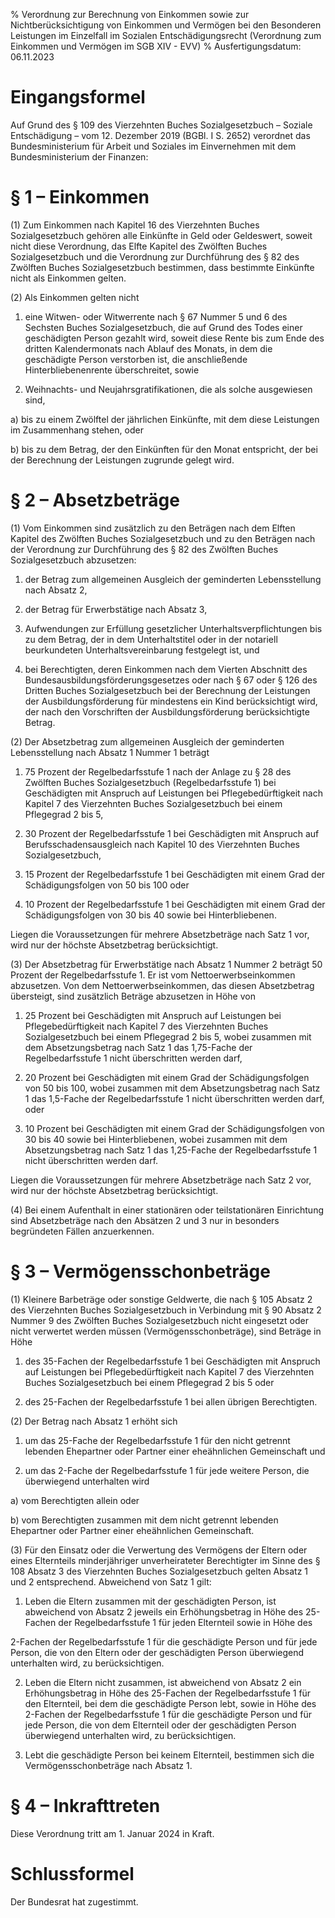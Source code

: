 % Verordnung zur Berechnung von Einkommen sowie zur Nichtberücksichtigung von Einkommen und Vermögen bei den Besonderen Leistungen im Einzelfall im Sozialen Entschädigungsrecht  (Verordnung zum Einkommen und Vermögen im SGB XIV - EVV)
% Ausfertigungsdatum: 06.11.2023
 
# Eingangsformel

Auf Grund des § 109 des Vierzehnten Buches Sozialgesetzbuch – Soziale Entschädigung – vom 12. Dezember 2019 (BGBl. I S. 2652) verordnet das Bundesministerium für Arbeit und Soziales im Einvernehmen mit dem Bundesministerium der Finanzen:

# § 1 – Einkommen

(1) Zum Einkommen nach Kapitel 16 des Vierzehnten Buches Sozialgesetzbuch gehören alle Einkünfte in Geld oder Geldeswert, soweit nicht diese Verordnung, das Elfte Kapitel des Zwölften Buches Sozialgesetzbuch und die Verordnung zur Durchführung des § 82 des Zwölften Buches Sozialgesetzbuch bestimmen, dass bestimmte Einkünfte nicht als Einkommen gelten.

(2) Als Einkommen gelten nicht

1. eine Witwen- oder Witwerrente nach § 67 Nummer 5 und 6 des Sechsten Buches Sozialgesetzbuch, die auf Grund des Todes einer geschädigten Person gezahlt wird, soweit diese Rente bis zum Ende des dritten Kalendermonats nach Ablauf des Monats, in dem die geschädigte Person verstorben ist, die anschließende Hinterbliebenenrente überschreitet, sowie

2. Weihnachts- und Neujahrsgratifikationen, die als solche ausgewiesen sind,

a) bis zu einem Zwölftel der jährlichen Einkünfte, mit dem diese Leistungen im Zusammenhang stehen, oder

b) bis zu dem Betrag, der den Einkünften für den Monat entspricht, der bei der Berechnung der Leistungen zugrunde gelegt wird.

# § 2 – Absetzbeträge

(1) Vom Einkommen sind zusätzlich zu den Beträgen nach dem Elften Kapitel des Zwölften Buches Sozialgesetzbuch und zu den Beträgen nach der Verordnung zur Durchführung des § 82 des Zwölften Buches Sozialgesetzbuch abzusetzen:

1. der Betrag zum allgemeinen Ausgleich der geminderten Lebensstellung nach Absatz 2,

2. der Betrag für Erwerbstätige nach Absatz 3,

3. Aufwendungen zur Erfüllung gesetzlicher Unterhaltsverpflichtungen bis zu dem Betrag, der in dem Unterhaltstitel oder in der notariell beurkundeten Unterhaltsvereinbarung festgelegt ist, und

4. bei Berechtigten, deren Einkommen nach dem Vierten Abschnitt des Bundesausbildungsförderungsgesetzes oder nach § 67 oder § 126 des Dritten Buches Sozialgesetzbuch bei der Berechnung der Leistungen der Ausbildungsförderung für mindestens ein Kind berücksichtigt wird, der nach den Vorschriften der Ausbildungsförderung berücksichtigte Betrag.

(2) Der Absetzbetrag zum allgemeinen Ausgleich der geminderten Lebensstellung nach Absatz 1 Nummer 1 beträgt

1. 75 Prozent der Regelbedarfsstufe 1 nach der Anlage zu § 28 des Zwölften Buches Sozialgesetzbuch (Regelbedarfsstufe 1) bei Geschädigten mit Anspruch auf Leistungen bei Pflegebedürftigkeit nach Kapitel 7 des Vierzehnten Buches Sozialgesetzbuch bei einem Pflegegrad 2 bis 5,

2. 30 Prozent der Regelbedarfsstufe 1 bei Geschädigten mit Anspruch auf Berufsschadensausgleich nach Kapitel 10 des Vierzehnten Buches Sozialgesetzbuch,

3. 15 Prozent der Regelbedarfsstufe 1 bei Geschädigten mit einem Grad der Schädigungsfolgen von 50 bis 100 oder

4. 10 Prozent der Regelbedarfsstufe 1 bei Geschädigten mit einem Grad der Schädigungsfolgen von 30 bis 40 sowie bei Hinterbliebenen.

Liegen die Voraussetzungen für mehrere Absetzbeträge nach Satz 1 vor, wird nur der höchste Absetzbetrag berücksichtigt.

(3) Der Absetzbetrag für Erwerbstätige nach Absatz 1 Nummer 2 beträgt 50 Prozent der Regelbedarfsstufe 1. Er ist vom Nettoerwerbseinkommen abzusetzen. Von dem Nettoerwerbseinkommen, das diesen Absetzbetrag übersteigt, sind zusätzlich Beträge abzusetzen in Höhe von

1. 25 Prozent bei Geschädigten mit Anspruch auf Leistungen bei Pflegebedürftigkeit nach Kapitel 7 des Vierzehnten Buches Sozialgesetzbuch bei einem Pflegegrad 2 bis 5, wobei zusammen mit dem Absetzungsbetrag nach Satz 1 das 1,75-Fache der Regelbedarfsstufe 1 nicht überschritten werden darf,

2. 20 Prozent bei Geschädigten mit einem Grad der Schädigungsfolgen von 50 bis 100, wobei zusammen mit dem Absetzungsbetrag nach Satz 1 das 1,5-Fache der Regelbedarfsstufe 1 nicht überschritten werden darf, oder

3. 10 Prozent bei Geschädigten mit einem Grad der Schädigungsfolgen von 30 bis 40 sowie bei Hinterbliebenen, wobei zusammen mit dem Absetzungsbetrag nach Satz 1 das 1,25-Fache der Regelbedarfsstufe 1 nicht überschritten werden darf.

Liegen die Voraussetzungen für mehrere Absetzbeträge nach Satz 2 vor, wird nur der höchste Absetzbetrag berücksichtigt.

(4) Bei einem Aufenthalt in einer stationären oder teilstationären Einrichtung sind Absetzbeträge nach den Absätzen 2 und 3 nur in besonders begründeten Fällen anzuerkennen.

# § 3 – Vermögensschonbeträge

(1) Kleinere Barbeträge oder sonstige Geldwerte, die nach § 105 Absatz 2 des Vierzehnten Buches Sozialgesetzbuch in Verbindung mit § 90 Absatz 2 Nummer 9 des Zwölften Buches Sozialgesetzbuch nicht eingesetzt oder nicht verwertet werden müssen (Vermögensschonbeträge), sind Beträge in Höhe

1. des 35-Fachen der Regelbedarfsstufe 1 bei Geschädigten mit Anspruch auf Leistungen bei Pflegebedürftigkeit nach Kapitel 7 des Vierzehnten Buches Sozialgesetzbuch bei einem Pflegegrad 2 bis 5 oder

2. des 25-Fachen der Regelbedarfsstufe 1 bei allen übrigen Berechtigten.

(2) Der Betrag nach Absatz 1 erhöht sich

1. um das 25-Fache der Regelbedarfsstufe 1 für den nicht getrennt lebenden Ehepartner oder Partner einer eheähnlichen Gemeinschaft und

2. um das 2-Fache der Regelbedarfsstufe 1 für jede weitere Person, die überwiegend unterhalten wird

a) vom Berechtigten allein oder

b) vom Berechtigten zusammen mit dem nicht getrennt lebenden Ehepartner oder Partner einer eheähnlichen Gemeinschaft.

(3) Für den Einsatz oder die Verwertung des Vermögens der Eltern oder eines Elternteils minderjähriger unverheirateter Berechtigter im Sinne des § 108 Absatz 3 des Vierzehnten Buches Sozialgesetzbuch gelten Absatz 1 und 2 entsprechend. Abweichend von Satz 1 gilt:

1. Leben die Eltern zusammen mit der geschädigten Person, ist abweichend von Absatz 2 jeweils ein Erhöhungsbetrag in Höhe des 25-Fachen der Regelbedarfsstufe 1 für jeden Elternteil sowie in Höhe des

2-Fachen der Regelbedarfsstufe 1 für die geschädigte Person und für jede Person, die von den Eltern oder der geschädigten Person überwiegend unterhalten wird, zu berücksichtigen.

2. Leben die Eltern nicht zusammen, ist abweichend von Absatz 2 ein Erhöhungsbetrag in Höhe des 25-Fachen der Regelbedarfsstufe 1 für den Elternteil, bei dem die geschädigte Person lebt, sowie in Höhe des 2-Fachen der Regelbedarfsstufe 1 für die geschädigte Person und für jede Person, die von dem Elternteil oder der geschädigten Person überwiegend unterhalten wird, zu berücksichtigen.

3. Lebt die geschädigte Person bei keinem Elternteil, bestimmen sich die Vermögensschonbeträge nach Absatz 1.

# § 4 – Inkrafttreten

Diese Verordnung tritt am 1. Januar 2024 in Kraft.

# Schlussformel

Der Bundesrat hat zugestimmt.
